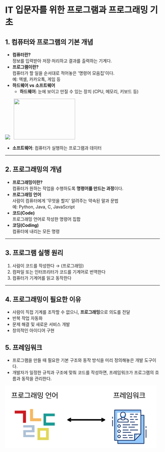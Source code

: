 # IT 입문자를 위한 프로그램과 프로그래밍 기초

## 1. 컴퓨터와 프로그램의 기본 개념
- **컴퓨터란?**  
  정보를 입력받아 저장·처리하고 결과를 출력하는 기계다.
- **프로그램이란?**  
  컴퓨터가 할 일을 순서대로 적어놓은 '명령어 모음집'이다.  
  예: 엑셀, 카카오톡, 게임 등
- **하드웨어 vs 소프트웨어**  
  - **하드웨어**: 눈에 보이고 만질 수 있는 장치 (CPU, 메모리, 키보드 등)  

<image src="img/cpu.png" width="200"> &nbsp; <image src="img/memory.png" width="200" height="133">

  - **소프트웨어**: 컴퓨터가 실행하는 프로그램과 데이터  

---

## 2. 프로그래밍의 개념
- **프로그래밍이란?**  
  컴퓨터가 원하는 작업을 수행하도록 **명령어를 만드는 과정**이다.
- **프로그래밍 언어**  
  사람이 컴퓨터에게 '무엇을 할지' 알려주는 약속된 말과 문법  
  예: Python, Java, C, JavaScript
- **코드(Code)**  
  프로그래밍 언어로 작성한 명령어 집합
- **코딩(Coding)**  
  컴퓨터에 내리는 모든 명령

---

## 3. 프로그램 실행 원리
1. 사람이 코드를 작성한다 → (프로그래밍)
2. 컴파일 또는 인터프리터가 코드를 기계어로 번역한다
3. 컴퓨터가 기계어를 읽고 동작한다

---

## 4. 프로그래밍이 필요한 이유
- 사람이 직접 기계를 조작할 수 없으니, **프로그래밍**으로 의도를 전달
- 반복 작업 자동화
- 문제 해결 및 새로운 서비스 개발
- 창의적인 아이디어 구현



## 5. 프레임워크
- 프로그램을 만들 때 필요한 기본 구조와 동작 방식을 미리 정의해놓은 개발 도구이다.
- 개발자가 일정한 규칙과 구조에 맞춰 코드를 작성하면, 프레임워크가 프로그램의 흐름과 동작을 관리한다.

![image](img/language_framework.png)